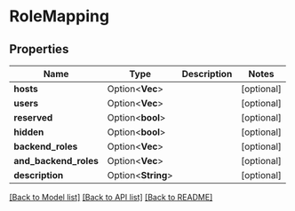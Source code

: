 # RoleMapping

## Properties

Name | Type | Description | Notes
------------ | ------------- | ------------- | -------------
**hosts** | Option<**Vec<String>**> |  | [optional]
**users** | Option<**Vec<String>**> |  | [optional]
**reserved** | Option<**bool**> |  | [optional]
**hidden** | Option<**bool**> |  | [optional]
**backend_roles** | Option<**Vec<String>**> |  | [optional]
**and_backend_roles** | Option<**Vec<String>**> |  | [optional]
**description** | Option<**String**> |  | [optional]

[[Back to Model list]](../README.md#documentation-for-models) [[Back to API list]](../README.md#documentation-for-api-endpoints) [[Back to README]](../README.md)


